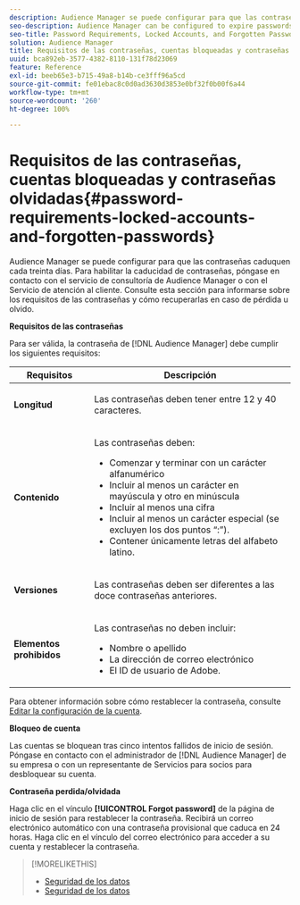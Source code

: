 ```yaml
---
description: Audience Manager se puede configurar para que las contraseñas caduquen cada treinta días. Para habilitar la caducidad de contraseñas, póngase en contacto con el servicio de consultoría de Audience Manager o con el Servicio de atención al cliente. Consulte esta sección para informarse sobre los requisitos de las contraseñas y cómo recuperarlas en caso de pérdida u olvido.
seo-description: Audience Manager can be configured to expire passwords every 30-days. Talk to your Audience Manager consultant or Customer Care if you want to enable password expiry. Refer to this section for password requirements and how to recover a lost or forgotten password.
seo-title: Password Requirements, Locked Accounts, and Forgotten Passwords
solution: Audience Manager
title: Requisitos de las contraseñas, cuentas bloqueadas y contraseñas olvidadas
uuid: bca892eb-3577-4382-8110-131f78d23069
feature: Reference
exl-id: beeb65e3-b715-49a8-b14b-ce3fff96a5cd
source-git-commit: fe01ebac8c0d0ad3630d3853e0bf32f0b00f6a44
workflow-type: tm+mt
source-wordcount: '260'
ht-degree: 100%

---
```


# Requisitos de las contraseñas, cuentas bloqueadas y contraseñas olvidadas{#password-requirements-locked-accounts-and-forgotten-passwords}

Audience Manager se puede configurar para que las contraseñas caduquen cada treinta días. Para habilitar la caducidad de contraseñas, póngase en contacto con el servicio de consultoría de Audience Manager o con el Servicio de atención al cliente. Consulte esta sección para informarse sobre los requisitos de las contraseñas y cómo recuperarlas en caso de pérdida u olvido.

<!-- 

c_password_requirements.xml

 -->

**Requisitos de las contraseñas**

Para ser válida, la contraseña de [!DNL Audience Manager] debe cumplir los siguientes requisitos:

<table id="table_9B79E9F634664F6B995649E3158CCF20"> 
 <thead> 
  <tr> 
   <th colname="col1" class="entry"> Requisitos </th> 
   <th colname="col2" class="entry"> Descripción </th> 
  </tr> 
 </thead>
 <tbody> 
  <tr> 
   <td colname="col1"> <p> <b>Longitud</b> </p> </td> 
   <td colname="col2"> <p>Las contraseñas deben tener entre 12 y 40 caracteres. </p> </td> 
  </tr> 
  <tr> 
   <td colname="col1"> <p> <b>Contenido</b> </p> </td> 
   <td colname="col2"> <p>Las contraseñas deben: </p> <p> 
     <ul id="ul_70F64B9DE90E463098DFA8AB8349CF0B"> 
      <li id="li_2FBA66E47F4A4E1BB01DE3722821E100">Comenzar y terminar con un carácter alfanumérico </li> 
      <li id="li_1390D4C9A48944B68B891EE6CB734BBC">Incluir al menos un carácter en mayúscula y otro en minúscula </li> 
      <li id="li_B75B64A005804262BAAF0F1901D63358">Incluir al menos una cifra </li> 
      <li id="li_28452022AF4743B8B159187BBD10890A">Incluir al menos un carácter especial (se excluyen los dos puntos “:”). </li> 
      <li id="li_C02B931ABAB84FFE9B87AEBAEDF34EF3">Contener únicamente letras del alfabeto latino. </li> 
     </ul> </p> </td> 
  </tr> 
  <tr> 
   <td colname="col1"> <p> <b>Versiones</b> </p> </td> 
   <td colname="col2"> <p> Las contraseñas deben ser diferentes a las doce contraseñas anteriores. </p> </td> 
  </tr> 
  <tr> 
   <td colname="col1"> <p> <b>Elementos prohibidos</b> </p> </td> 
   <td colname="col2"> <p> Las contraseñas no deben incluir: </p> <p> 
     <ul id="ul_08DE186AF56E401B933256E69279847A"> 
      <li id="li_CC854F7F86484774A76CCF927E1400B4">Nombre o apellido </li> 
      <li id="li_74ACCF3DE717473B8AB9B1720DD891E7">La dirección de correo electrónico </li> 
      <li id="li_09C1F699BF6843ACAB4E68D2F57461AB"><span class="keyword"> El ID de usuario de Adobe</span>. </li> 
     </ul> </p> </td> 
  </tr> 
 </tbody> 
</table>

Para obtener información sobre cómo restablecer la contraseña, consulte [Editar la configuración de la cuenta](../features/administration/edit-account-settings.md).

**Bloqueo de cuenta**

Las cuentas se bloquean tras cinco intentos fallidos de inicio de sesión. Póngase en contacto con el administrador de [!DNL Audience Manager] de su empresa o con un representante de Servicios para socios para desbloquear su cuenta.

**Contraseña perdida/olvidada**

Haga clic en el vínculo **[!UICONTROL Forgot password]** de la página de inicio de sesión para restablecer la contraseña. Recibirá un correo electrónico automático con una contraseña provisional que caduca en 24 horas. Haga clic en el vínculo del correo electrónico para acceder a su cuenta y restablecer la contraseña.

>[!MORELIKETHIS]
>
>* [Seguridad de los datos](../overview/data-security-and-privacy/data-security.md)
>* [Seguridad de los datos](../overview/data-security-and-privacy/data-privacy.md)

